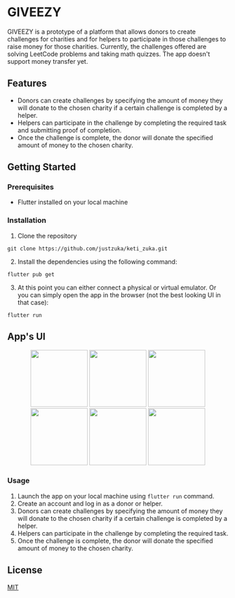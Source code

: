# GIVEEZY

GIVEEZY is a prototype of a platform that allows donors to create challenges for charities and for helpers to participate in those challenges to raise money for those charities. Currently, the challenges offered are solving LeetCode problems and taking math quizzes. The app doesn't support money transfer yet.

## Features

- Donors can create challenges by specifying the amount of money they will donate to the chosen charity if a certain challenge is completed by a helper.
- Helpers can participate in the challenge by completing the required task and submitting proof of completion.
- Once the challenge is complete, the donor will donate the specified amount of money to the chosen charity.

## Getting Started

### Prerequisites

- Flutter installed on your local machine

### Installation

1. Clone the repository
```
git clone https://github.com/justzuka/keti_zuka.git
```

2. Install the dependencies using the following command:
```
flutter pub get
```

3. At this point you can either connect a physical or virtual emulator. Or you can simply open the app in the browser (not the best looking UI in that case):
```
flutter run
```

## App's UI
<div align="center">
  <img src="https://github.com/justzuka/keti_zuka/assets/64359365/ffdd26aa-306d-411e-bb1e-443d6fcb8d54" width="130" />
  <img src="https://github.com/justzuka/keti_zuka/assets/64359365/b46b584d-00d1-4574-9407-1d9a832dbd37" width="130" />
  <img src="https://github.com/justzuka/keti_zuka/assets/64359365/42fbe9d9-0875-4d6b-947b-25fcacb01e6b" width="130" />
  <img src="https://github.com/justzuka/keti_zuka/assets/64359365/509b5d0a-da90-4166-a869-a232ac61e9df" width="130" />
  <img src="https://github.com/justzuka/keti_zuka/assets/64359365/c76307ff-95ca-4a65-9c82-359bdef4c9bd" width="130" />
  <img src="https://github.com/justzuka/keti_zuka/assets/64359365/5342a1b8-0ab1-4834-a92e-ba2a7f845b83" width="130" />
</div>

### Usage

1. Launch the app on your local machine using `flutter run` command.
2. Create an account and log in as a donor or helper.
3. Donors can create challenges by specifying the amount of money they will donate to the chosen charity if a certain challenge is completed by a helper.
4. Helpers can participate in the challenge by completing the required task.
5. Once the challenge is complete, the donor will donate the specified amount of money to the chosen charity.

## License

[MIT](https://choosealicense.com/licenses/mit/)



